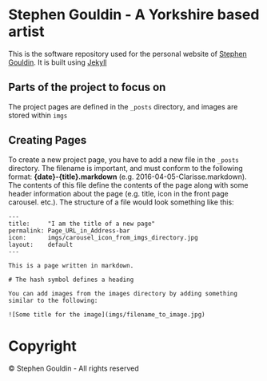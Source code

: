 # Stephen Gouldin - A Yorkshire based artist

This is the software repository used for the personal website of [Stephen Gouldin](http://www.gouldin.net/). It is built using [Jekyll](https://jekyllrb.com/)

## Parts of the project to focus on

The project pages are defined in the `_posts` directory, and images are stored within `imgs`

## Creating Pages

To create a new project page, you have to add a new file in the `_posts` directory. The filename is important, and must conform to the following format: **{date}-{title}.markdown** (e.g. 2016-04-05-Clarisse.markdown). The contents of this file define the contents of the page along with some header information about the page (e.g. title, icon in the front page carousel. etc.). The structure of a file would look something like this:

    ---
    title:     "I am the title of a new page"
    permalink: Page_URL_in_Address-bar
    icon:      imgs/carousel_icon_from_imgs_directory.jpg
    layout:    default
    ---

    This is a page written in markdown.

    # The hash symbol defines a heading 

    You can add images from the images directory by adding something similar to the following:

    ![Some title for the image](imgs/filename_to_image.jpg)

# Copyright

© Stephen Gouldin - All rights reserved
